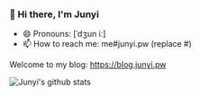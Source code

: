 ### 👋 Hi there, I'm Junyi

- 😄 Pronouns: [ˈdʒun iː]
- 📫 How to reach me: me#junyi.pw (replace #)


Welcome to my blog: https://blog.junyi.pw

![Junyi's github stats](https://github-readme-stats.vercel.app/api?username=Military-Doctor&show_icons=true)






<!--
**Military-Doctor/Military-Doctor** is a ✨ _special_ ✨ repository because its `README.md` (this file) appears on your GitHub profile.

Here are some ideas to get you started:

- 🔭 I’m currently working on ...
- 🌱 I’m currently learning ...
- 👯 I’m looking to collaborate on ...
- 🤔 I’m looking for help with ...
- 💬 Ask me about ...
- 📫 How to reach me: ...
- 😄 Pronouns: ...
- ⚡ Fun fact: ...
-->
